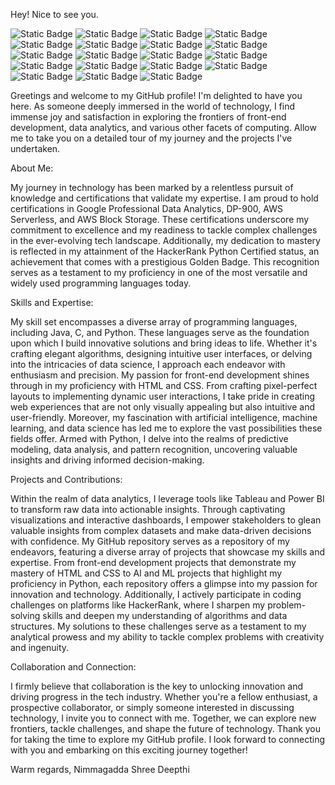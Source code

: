       
Hey! Nice to see you.

![Static Badge](https://img.shields.io/badge/Python-pink)
![Static Badge](https://img.shields.io/badge/Data%20Analytics-pink)
![Static Badge](https://img.shields.io/badge/Java-pink)
![Static Badge](https://img.shields.io/badge/HTML-pink)
![Static Badge](https://img.shields.io/badge/CSS-pink)
![Static Badge](https://img.shields.io/badge/JavaScript-pink)
![Static Badge](https://img.shields.io/badge/C++-pink)
![Static Badge](https://img.shields.io/badge/Freelancing-pink)
![Static Badge](https://img.shields.io/badge/SQL-pink)
![Static Badge](https://img.shields.io/badge/DP900-pink)
![Static Badge](https://img.shields.io/badge/DigitalMarketing-pink)
![Static Badge](https://img.shields.io/badge/Figma-pink)
![Static Badge](https://img.shields.io/badge/Cloud-pink)
![Static Badge](https://img.shields.io/badge/Canva-pink)
![Static Badge](https://img.shields.io/badge/AI&ML-pink)
![Static Badge](https://img.shields.io/badge/DataScience-pink)
![Static Badge](https://img.shields.io/badge/CrowdFunding-pink)
![Static Badge](https://img.shields.io/badge/UI-pink)
![Static Badge](https://img.shields.io/badge/Author-pink)


Greetings and welcome to my GitHub profile! I'm delighted to have you here. As someone deeply immersed in the world of technology, I find immense joy and satisfaction in exploring the frontiers of front-end development, data analytics, and various other facets of computing. Allow me to take you on a detailed tour of my journey and the projects I've undertaken.

About Me:

My journey in technology has been marked by a relentless pursuit of knowledge and certifications that validate my expertise. I am proud to hold certifications in Google Professional Data Analytics, DP-900, AWS Serverless, and AWS Block Storage. These certifications underscore my commitment to excellence and my readiness to tackle complex challenges in the ever-evolving tech landscape.
Additionally, my dedication to mastery is reflected in my attainment of the HackerRank Python Certified status, an achievement that comes with a prestigious Golden Badge. This recognition serves as a testament to my proficiency in one of the most versatile and widely used programming languages today.

Skills and Expertise:

My skill set encompasses a diverse array of programming languages, including Java, C, and Python. These languages serve as the foundation upon which I build innovative solutions and bring ideas to life. Whether it's crafting elegant algorithms, designing intuitive user interfaces, or delving into the intricacies of data science, I approach each endeavor with enthusiasm and precision.
My passion for front-end development shines through in my proficiency with HTML and CSS. From crafting pixel-perfect layouts to implementing dynamic user interactions, I take pride in creating web experiences that are not only visually appealing but also intuitive and user-friendly.
Moreover, my fascination with artificial intelligence, machine learning, and data science has led me to explore the vast possibilities these fields offer. Armed with Python, I delve into the realms of predictive modeling, data analysis, and pattern recognition, uncovering valuable insights and driving informed decision-making.

Projects and Contributions:

Within the realm of data analytics, I leverage tools like Tableau and Power BI to transform raw data into actionable insights. Through captivating visualizations and interactive dashboards, I empower stakeholders to glean valuable insights from complex datasets and make data-driven decisions with confidence.
My GitHub repository serves as a repository of my endeavors, featuring a diverse array of projects that showcase my skills and expertise. From front-end development projects that demonstrate my mastery of HTML and CSS to AI and ML projects that highlight my proficiency in Python, each repository offers a glimpse into my passion for innovation and technology.
Additionally, I actively participate in coding challenges on platforms like HackerRank, where I sharpen my problem-solving skills and deepen my understanding of algorithms and data structures. My solutions to these challenges serve as a testament to my analytical prowess and my ability to tackle complex problems with creativity and ingenuity.

Collaboration and Connection:

I firmly believe that collaboration is the key to unlocking innovation and driving progress in the tech industry. Whether you're a fellow enthusiast, a prospective collaborator, or simply someone interested in discussing technology, I invite you to connect with me. Together, we can explore new frontiers, tackle challenges, and shape the future of technology.
Thank you for taking the time to explore my GitHub profile. I look forward to connecting with you and embarking on this exciting journey together!

Warm regards,
Nimmagadda Shree Deepthi
